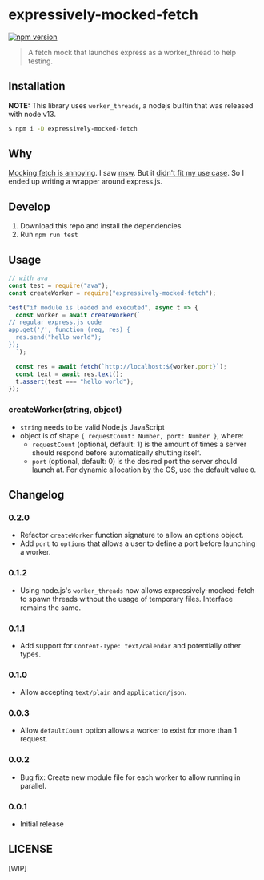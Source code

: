 # expressively-mocked-fetch

[![npm version](https://badge.fury.io/js/expressively-mocked-fetch.svg)](https://badge.fury.io/js/expressively-mocked-fetch)

> A fetch mock that launches express as a worker_thread to help testing.

## Installation

**NOTE:** This library uses `worker_threads`, a nodejs builtin that was released
with node v13.

```bash
$ npm i -D expressively-mocked-fetch
```

## Why

[Mocking fetch is annoying](https://kentcdodds.com/blog/stop-mocking-fetch).  I
saw [msw](https://github.com/mswjs/msw). But it [didn't fit my use case](https://github.com/mswjs/msw/issues/287). So I ended up writing a wrapper around express.js.

## Develop

1. Download this repo and install the dependencies
2. Run `npm run test`

## Usage

```js
// with ava
const test = require("ava");
const createWorker = require("expressively-mocked-fetch");

test("if module is loaded and executed", async t => {
  const worker = await createWorker(`
// regular express.js code
app.get('/', function (req, res) {
  res.send("hello world");
});
  `);

  const res = await fetch(`http://localhost:${worker.port}`);
  const text = await res.text();
  t.assert(test === "hello world");
});
```

### createWorker(string, object)

- `string` needs to be valid Node.js JavaScript
- object is of shape `{ requestCount: Number, port: Number }`, where:
  - `requestCount` (optional, default: 1) is the amount of times a server
    should respond before automatically shutting itself.
  - `port` (optional, default: 0) is the desired port the server should
    launch at. For dynamic allocation by the OS, use the default value `0`.

## Changelog

### 0.2.0

- Refactor `createWorker` function signature to allow an options object.
- Add `port` to `options` that allows a user to define a port before
  launching a worker.

### 0.1.2

- Using node.js's `worker_threads` now allows expressively-mocked-fetch to
  spawn threads without the usage of temporary files. Interface remains the
  same.

### 0.1.1

- Add support for `Content-Type: text/calendar` and potentially other types.

### 0.1.0

- Allow accepting `text/plain` and `application/json`.

### 0.0.3

- Allow `defaultCount` option allows a worker to exist for more than 1 request.

### 0.0.2

- Bug fix: Create new module file for each worker to allow running in parallel.

### 0.0.1

- Initial release

## LICENSE

[WIP]
